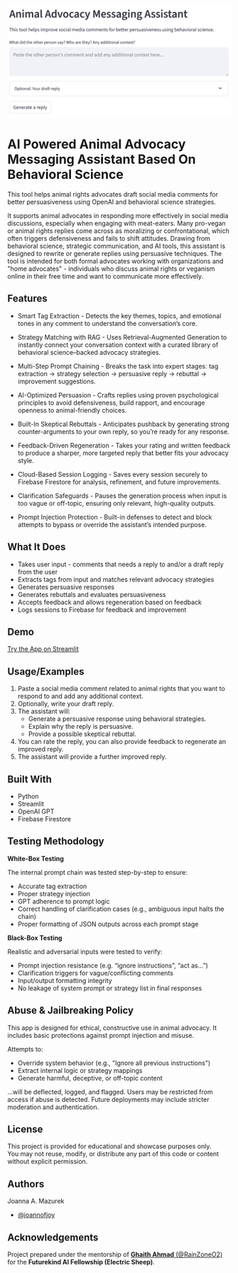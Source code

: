 
![App demo screenshot](images/demo.PNG)

# AI Powered Animal Advocacy Messaging Assistant Based On Behavioral Science

This tool helps animal rights advocates draft social media comments for better persuasiveness using OpenAI and behavioral science strategies.

It supports animal advocates in responding more effectively in social media discussions, especially when engaging with meat-eaters. Many pro-vegan or animal rights replies come across as moralizing or confrontational, which often triggers defensiveness and fails to shift attitudes. Drawing from behavioral science, strategic communication, and AI tools, this assistant is designed to rewrite or generate replies using persuasive techniques.
The tool is intended for both formal advocates working with organizations and "home advocates" - individuals who discuss animal rights or veganism online in their free time and want to communicate more effectively.

## Features

- Smart Tag Extraction - Detects the key themes, topics, and emotional tones in any comment to understand the conversation’s core.

- Strategy Matching with RAG - Uses Retrieval-Augmented Generation to instantly connect your conversation context with a curated library of behavioral science–backed advocacy strategies.

- Multi-Step Prompt Chaining - Breaks the task into expert stages: tag extraction → strategy selection → persuasive reply → rebuttal → improvement suggestions.

- AI-Optimized Persuasion - Crafts replies using proven psychological principles to avoid defensiveness, build rapport, and encourage openness to animal-friendly choices.

- Built-In Skeptical Rebuttals - Anticipates pushback by generating strong counter-arguments to your own reply, so you’re ready for any response.

- Feedback-Driven Regeneration - Takes your rating and written feedback to produce a sharper, more targeted reply that better fits your advocacy style.

- Cloud-Based Session Logging - Saves every session securely to Firebase Firestore for analysis, refinement, and future improvements.

- Clarification Safeguards - Pauses the generation process when input is too vague or off-topic, ensuring only relevant, high-quality outputs.

- Prompt Injection Protection - Built-in defenses to detect and block attempts to bypass or override the assistant’s intended purpose.

## What It Does

- Takes user input - comments that needs a reply to and/or a draft reply from the user
- Extracts tags from input and matches relevant advocacy strategies
- Generates persuasive responses
- Generates rebuttals and evaluates persuasiveness
- Accepts feedback and allows regeneration based on feedback
- Logs sessions to Firebase for feedback and improvement 

 
## Demo

[Try the App on Streamlit](https://behavioral-advocate-tool-gbbscmnjuotofakuna9l9v.streamlit.app/)


## Usage/Examples

1. Paste a social media comment related to animal rights that you want to respond to and add any additional context.
2. Optionally, write your draft reply.
3. The assistant will:
   - Generate a persuasive response using behavioral strategies.
   - Explain why the reply is persuasive.
   - Provide a possible skeptical rebuttal.
4. You can rate the reply, you can also provide feedback to regenerate an improved reply.
5. The assistant will provide a further improved reply.

## Built With

- Python
- Streamlit
- OpenAI GPT
- Firebase Firestore

## Testing Methodology
**White-Box Testing**

The internal prompt chain was tested step-by-step to ensure:

- Accurate tag extraction
- Proper strategy injection
- GPT adherence to prompt logic
- Correct handling of clarification cases (e.g., ambiguous input halts the chain)
- Proper formatting of JSON outputs across each prompt stage

**Black-Box Testing**

Realistic and adversarial inputs were tested to verify:

- Prompt injection resistance (e.g. “ignore instructions”, “act as...”)
- Clarification triggers for vague/conflicting comments
- Input/output formatting integrity
- No leakage of system prompt or strategy list in final responses

## Abuse & Jailbreaking Policy

This app is designed for ethical, constructive use in animal advocacy.
It includes basic protections against prompt injection and misuse.

Attempts to:

- Override system behavior (e.g., "Ignore all previous instructions")
- Extract internal logic or strategy mappings
- Generate harmful, deceptive, or off-topic content

…will be deflected, logged, and flagged. Users may be restricted from access if abuse is detected. Future deployments may include stricter moderation and authentication.



## License

This project is provided for educational and showcase purposes only.  
You may not reuse, modify, or distribute any part of this code or content without explicit permission.



## Authors

Joanna A. Mazurek
- [@joannofjoy](https://github.com/joannofjoy)


## Acknowledgements

Project prepared under the mentorship of [**Ghaith Ahmad** (@RainZoneO2)](https://github.com/RainZoneO2) for the **Futurekind AI Fellowship (Electric Sheep)**.


